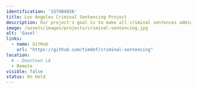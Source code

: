 ```yaml
---
identification: '157484926'
title: Los Angeles Criminal Sentencing Project
description: Our project's goal is to make all criminal sentences administered in LA county into an open dataset. There is a lot of data about when and where crimes are committed - but none about what sentences are passed down in LA County.
image: /assets/images/projects/criminal-sentencing.jpg
alt: 'Gavel'
links: 
  - name: GitHub
    url: "https://github.com/timdef/criminal-sentencing" 
location: 
  # - Downtown LA
  - Remote
visible: false
status: On Hold
---
```

